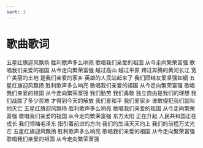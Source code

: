 ```yaml
---
sort: 3
---
```


# 歌曲歌词
五星红旗迎风飘扬
胜利歌声多么响亮
歌唱我们亲爱的祖国
从今走向繁荣富强
歌唱我们亲爱的祖国
从今走向繁荣富强
越过高山 越过平原
跨过奔腾的黄河长江
宽广美丽的土地
是我们亲爱的家乡
英雄的人民站起来了
我们团结友爱坚强如钢
五星红旗迎风飘扬
胜利歌声多么响亮
歌唱我们亲爱的祖国
从今走向繁荣富强
歌唱我们亲爱的祖国
从今走向繁荣富强
我们勤劳 我们勇敢
独立自由是我们的理想
我们战胜了多少苦难
才得到今天的解放
我们爱和平
我们爱家乡
谁敢侵犯我们就叫他灭亡
五星红旗迎风飘扬
胜利歌声多么响亮
歌唱我们亲爱的祖国
从今走向繁荣富强
歌唱我们亲爱的祖国
从今走向繁荣富强
东方太阳 正在升起
人民共和国正在成长
我们领袖毛泽东
指引着前进的方向
我们的生活天天向上
我们的前程万丈光芒
五星红旗迎风飘扬
胜利歌声多么响亮
歌唱我们亲爱的祖国
从今走向繁荣富强
歌唱我们亲爱的祖国
从今走向繁荣富强
